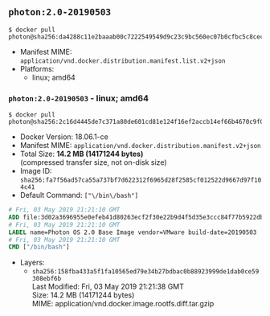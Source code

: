 ## `photon:2.0-20190503`

```console
$ docker pull photon@sha256:da4288c11e2baaab00c7222549549d9c23c9bc560ec07b0cfbc5c8cecc9b396b
```

-	Manifest MIME: `application/vnd.docker.distribution.manifest.list.v2+json`
-	Platforms:
	-	linux; amd64

### `photon:2.0-20190503` - linux; amd64

```console
$ docker pull photon@sha256:2c16d4445de7c371a80de601cd81e124f16ef2accb14ef66b4670c9f0be72201
```

-	Docker Version: 18.06.1-ce
-	Manifest MIME: `application/vnd.docker.distribution.manifest.v2+json`
-	Total Size: **14.2 MB (14171244 bytes)**  
	(compressed transfer size, not on-disk size)
-	Image ID: `sha256:fa7f56ad57ca55a737bf7d622312f6965d28f2585cf012522d9667d97f104c41`
-	Default Command: `["\/bin\/bash"]`

```dockerfile
# Fri, 03 May 2019 21:21:10 GMT
ADD file:3d02a3696955e0efeb41d80263ecf2f30e22b9d4f5d35e3ccc84f77b5922db40 in / 
# Fri, 03 May 2019 21:21:10 GMT
LABEL name=Photon OS 2.0 Base Image vendor=VMware build-date=20190503
# Fri, 03 May 2019 21:21:10 GMT
CMD ["/bin/bash"]
```

-	Layers:
	-	`sha256:158fba433a5f1fa10565ed79e34b27bdbac0b88923999de1dab0ce59308ebf6b`  
		Last Modified: Fri, 03 May 2019 21:21:38 GMT  
		Size: 14.2 MB (14171244 bytes)  
		MIME: application/vnd.docker.image.rootfs.diff.tar.gzip
